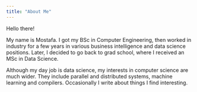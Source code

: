 ```yaml
---
title: "About Me"
---
```


Hello there! 

My name is Mostafa. I got my BSc in Computer Engineering, then worked in industry for a few years in various business intelligence and data science positions. Later, I decided to go back to grad school, where I received an MSc in Data Science. 

Although my day job is data science, my interests in computer science are much wider. They include parallel and distributed systems, machine learning and compilers. Occasionally I write about things I find interesting. 

